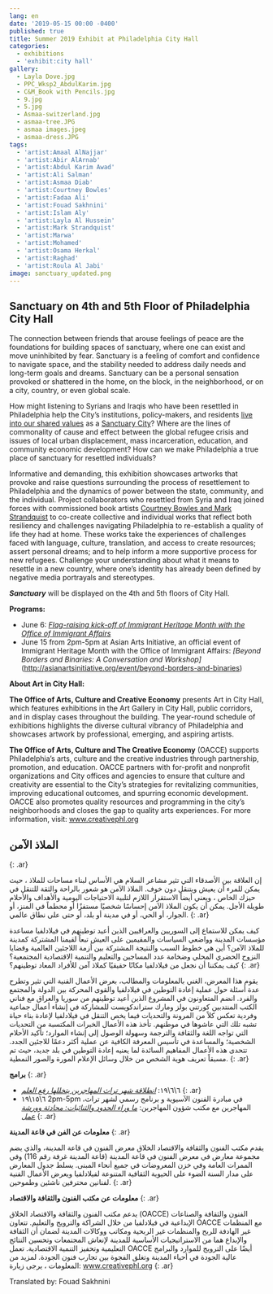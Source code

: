 ```yaml
---
lang: en
date: '2019-05-15 00:00 -0400'
published: true
title: Summer 2019 Exhibit at Philadelphia City Hall
categories:
  - exhibitions
  - 'exhibit:city hall'
gallery:
  - Layla Dove.jpg
  - PPC_Wksp2_AbdulKarim.jpg
  - C&M_Book with Pencils.jpg
  - 9.jpg
  - 5.jpg
  - Asmaa-switzerland.jpg
  - asmaa-tree.JPG
  - asmaa images.jpeg
  - asmaa-dress.JPG
tags:
  - 'artist:Amaal AlNajjar'
  - 'artist:Abir AlArnab'
  - 'artist:Abdul Karim Awad'
  - 'artist:Ali Salman'
  - 'artist:Asmaa Diab'
  - 'artist:Courtney Bowles'
  - 'artist:Fadaa Ali'
  - 'artist:Fouad Sakhnini'
  - 'artist:Islam Aly'
  - 'artist:Layla Al Hussein'
  - 'artist:Mark Strandquist'
  - 'artist:Marwa'
  - 'artist:Mohamed'
  - 'artist:Osama Herkal'
  - 'artist:Raghad'
  - 'artist:Roula Al Jabi'
image: sanctuary_updated.png
---
```

## **Sanctuary on 4th and 5th Floor of Philadelphia City Hall**



The connection between friends that arouse feelings of peace are the foundations for building  spaces of sanctuary, where one can exist and move uninhibited by fear. Sanctuary is a feeling of comfort and confidence to navigate space, and the stability needed to address daily needs and long-term goals and dreams. Sanctuary can be a personal sensation provoked or shattered in the home, on the block, in the neighborhood, or on a city, country, or even global scale. 

How might listening to Syrians and Iraqis who have been resettled in Philadelphia help the City’s institutions, policy-makers, and residents [live into our shared values](https://www.reuters.com/article/us-usa-immigration-philadelphia/philadelphia-beats-us-appeal-in-sanctuary-city-case-idUSKCN1Q42BS) as a [Sanctuary City](https://generocity.org/philly/2017/12/07/sanctuary-cities-101-philadelphia-timeline-immigration/)? Where are the lines of commonality of cause and effect between the global refugee crisis and issues of local urban displacement, mass incarceration, education, and community economic development? How can we make Philadelphia a true place of sanctuary for resettled individuals? 

Informative and demanding, this exhibition showcases artworks that provoke and raise questions surrounding the process of resettlement to Philadelphia and the dynamics of power between the state, community, and the individual. Project collaborators who resettled from Syria and Iraq joined forces with commissioned book artists [Courtney Bowles and Mark Strandquist](http://peoplespaperco-op.weebly.com/) to co-create collective and individual works that reflect both resiliency and challenges navigating Philadelphia to re-establish a quality of life they had at home. These works take the experiences of challenges faced with language, culture, translation, and access to create resources; assert personal dreams; and to help inform a more supportive process for new refugees. Challenge your understanding about what it means to resettle in a new country, where one’s identity has already been defined by negative media portrayals and stereotypes.

**_Sanctuary_** will be displayed on the 4th and 5th floors of City Hall.

**Programs:**

- June 6: _[Flag-raising kick-off of Immigrant Heritage Month with the Office of Immigrant Affairs](https://www.phila.gov/spotlight/immigrant-heritage-month/)_
- June 15 from 2pm-5pm at Asian Arts Initiative, an official event of Immigrant Heritage Month with the Office of Immigrant Affairs: _[Beyond Borders and Binaries: A Conversation and Workshop]_(http://asianartsinitiative.org/event/beyond-borders-and-binaries)


**About Art in City Hall:**

**The Office of Arts, Culture and Creative Economy** presents Art in City Hall, which features exhibitions in the Art Gallery in City Hall, public corridors, and in display cases throughout the building. The year-round schedule of exhibitions highlights the diverse cultural vibrancy of Philadelphia and showcases artwork by professional, emerging, and aspiring artists.

**The Office of Arts, Culture and The Creative Economy** (OACCE) supports Philadelphia’s arts, culture and the creative industries through partnership, promotion, and education. OACCE partners with for-profit and nonprofit organizations and City offices and agencies to ensure that culture and creativity are essential to the City’s strategies for revitalizing communities, improving educational outcomes, and spurring economic development. OACCE also promotes quality resources and programming in the city’s neighborhoods and closes the gap to quality arts experiences. For more information, visit: www.creativephl.org

## **الملاذ الآمن**
{: .ar}

إن العلاقة بين الأصدقاء التي تثير مشاعر السلام هي الأساس لبناء مساحات للملاذ ، حيث يمكن للمرء أن يعيش ويتنقل دون خوف. الملاذ الآمن هو شعور بالراحة والثقة للتنقل في حيزك الخاص ، ويعني أيضاً الاستقرار اللازم لتلبية الاحتياجات اليومية والأهداف والأحلام طويلة الأجل. يمكن أن يكون الملاذ الآمن إحساسًا شخصيًا مستفزًا أو محطماً في المنز، أو الجوار، أو الحي، أو في مدينة أو بلد، أو حتى على نطاق عالمي.
{: .ar}

 كيف يمكن للاستماع إلى السوريين والعراقيين الذين أعيد توطينهم في فيلادلفيا مساعدة مؤسسات المدينة وواضعي السياسات والمقيمين على العيش تبعاً لقيمنا المشتركة كمدينة للملاذ الآمن؟ أين هي خطوط السبب والنتيجة المشتركة بين أزمة اللاجئين العالمية وقضايا النزوح الحضري المحلي وضخامة عدد المساجين والتعليم والتنمية الاقتصادية المجتمعية؟ كيف يمكننا أن نجعل من فيلادلفيا مكانًا حقيقيًا كملاذ آمن للأفراد المعاد توطينهم؟ 
{: .ar}

 يقوم هذا المعرض، الغني بالمعلومات والمطالب، بعرض الأعمال الفنية التي تثير وتطرح عدة أسئلة حول عملية إعادة التوطين في فيلادلفيا والقوى المحركة بين الدولة والمجتمع والفرد. انضم المتعاونون في المشروع الذين أعيد توطينهم من سوريا والعراق مع فناني الكتب المنتدبين كورتني بولز ومارك ستراندكويست للمشاركة في إنشاء أعمال جماعية وفردية تعكس كلاً من المرونة والتحديات فيما يخص التنقل في فيلادلفيا لإعادة بناء حياة تشبه تلك التي عاشوها في موطنهم. تأخذ هذه الأعمال الخبرات المكتسبة من التحديات التي تواجه اللغة والثقافة والترجمة وسهولة الوصول إلى إنشاء الموارد؛ تأكيد الأحلام الشخصية؛ والمساعدة في تأسيس المعرفة الكافية عن عملية أكثر دعمًا للاجئين الجدد. تتحدى هذه الأعمال المفاهيم السائدة لما يعنيه إعادة التوطين في بلد جديد، حيث تم مسبقاً تعريف هوية الشخص من خلال وسائل الإعلام المورة والصور النمطية. 
{: .ar}


**برامج**
{: .ar}

- ٦\٦\١٩: _[انطلاقة شهر تراث المهاجرين يتخللها رفع العلم](https://www.phila.gov/spotlight/immigrant-heritage-month/)_
{: .ar}
- ٦\١٥\١٩ 2pm-5pm ،في مبادرة الفنون الآسيوية و برنامج رسمي لشهر تراث المهاجرين مع مكتب شؤون المهاجرين: [_ما وراء الحدود والثنائيات: محادثة وورشة عمل_](http://asianartsinitiative.org/event/beyond-borders-and-binaries)
{: .ar}



**معلومات عن الفن في قاعة المدينة**
{: .ar}

يقدم مكتب الفنون والثقافة والاقتصاد الخلاق معرض الفنون في قاعة المدينة، والذي يضم مجموعة معارض في معرض الفنون في قاعة المدينة (قاعة المدينة غرفة رقم 116) وفي الممرات العامة وفي خزن المعروضات في جميع أنحاء المبنى. يسلط جدول المعارض على مدار السنة الضوء على الحيوية الثقافية المتنوعة لفيلادلفيا ويعرض الأعمال الفنية لفنانين محترفين ناشئين وطموحين.
{: .ar}


**معلومات عن مكتب الفنون والثقافة والاقتصاد**
{: .ar}

يدعم مكتب الفنون والثقافة والاقتصاد الخلاق (OACCE) الفنون والثقافة والصناعات الإبداعية في فيلادلفيا من خلال الشراكة والترويج والتعليم. تتعاون OACCE مع المنظمات غير الهادفة للربح والمنظمات غير الربحية ومكاتب ووكالات المدينة لضمان أن الثقافة والإبداع هما من الاستراتيجيات الأساسية للمدينة لإنعاش المجتمعات وتحسين النتائج التعليمية وتحفيز التنمية الاقتصادية. تعمل OACCE أيضًا على الترويج للموارد والبرامج عالية الجودة في أحياء المدينة وتغلق الفجوة بين تجارب فنون الجودة. لمزيد من المعلومات ، يرجى زيارة: www.creativephl.org
{: .ar}

Translated by: Fouad Sakhnini
